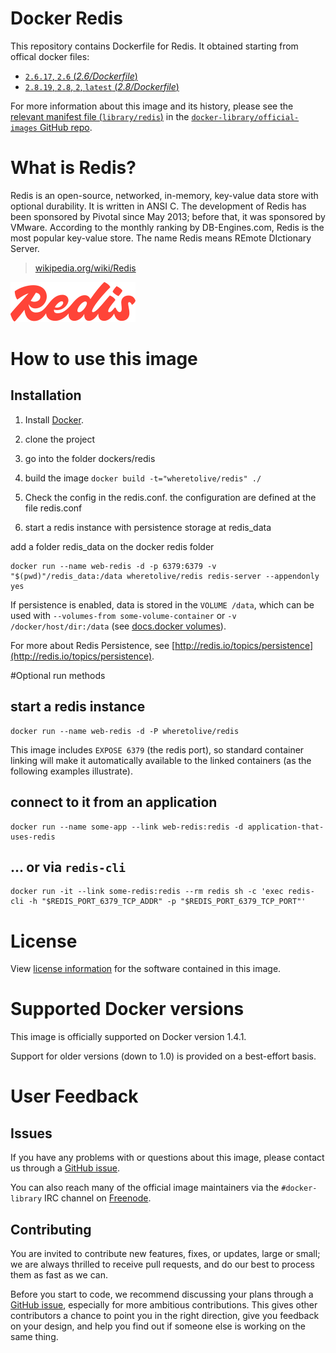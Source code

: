 # Docker Redis

This repository contains Dockerfile for Redis.
It obtained starting from offical docker files:
- [`2.6.17`, `2.6` (*2.6/Dockerfile*)](https://github.com/docker-library/redis/blob/062335e0a8d20cab2041f25dfff2fbaf58544471/2.6/Dockerfile)
- [`2.8.19`, `2.8`, `2`, `latest` (*2.8/Dockerfile*)](https://github.com/docker-library/redis/blob/062335e0a8d20cab2041f25dfff2fbaf58544471/2.8/Dockerfile)

For more information about this image and its history, please see the [relevant
manifest file
(`library/redis`)](https://github.com/docker-library/official-images/blob/master/library/redis)
in the [`docker-library/official-images` GitHub
repo](https://github.com/docker-library/official-images).

# What is Redis?

Redis is an open-source, networked, in-memory, key-value data store with
optional durability. It is written in ANSI C. The development of Redis has been
sponsored by Pivotal since May 2013; before that, it was sponsored by VMware.
According to the monthly ranking by DB-Engines.com, Redis is the most popular
key-value store. The name Redis means REmote DIctionary Server.

> [wikipedia.org/wiki/Redis](https://en.wikipedia.org/wiki/Redis)

![logo](https://raw.githubusercontent.com/docker-library/docs/master/redis/logo.png)

# How to use this image

## Installation

1. Install [Docker](https://www.docker.com/).

2. clone the project

4. go into the folder dockers/redis

5. build the image `docker build -t="wheretolive/redis" ./`

6. Check the config in the redis.conf. the configuration are defined at the file redis.conf

7. start a redis instance with persistence storage at redis_data

add a folder redis_data on the docker redis folder

    docker run --name web-redis -d -p 6379:6379 -v "$(pwd)"/redis_data:/data wheretolive/redis redis-server --appendonly yes

If persistence is enabled, data is stored in the `VOLUME /data`, which can be
used with `--volumes-from some-volume-container` or `-v /docker/host/dir:/data`
(see [docs.docker volumes](http://docs.docker.com/userguide/dockervolumes/)).

For more about Redis Persistence, see
[http://redis.io/topics/persistence](http://redis.io/topics/persistence).

#Optional run methods

## start a redis instance

    docker run --name web-redis -d -P wheretolive/redis

This image includes `EXPOSE 6379` (the redis port), so standard container
linking will make it automatically available to the linked containers (as the
following examples illustrate).

## connect to it from an application

    docker run --name some-app --link web-redis:redis -d application-that-uses-redis

## ... or via `redis-cli`

    docker run -it --link some-redis:redis --rm redis sh -c 'exec redis-cli -h "$REDIS_PORT_6379_TCP_ADDR" -p "$REDIS_PORT_6379_TCP_PORT"'

# License

View [license information](http://redis.io/topics/license) for the software
contained in this image.

# Supported Docker versions

This image is officially supported on Docker version 1.4.1.

Support for older versions (down to 1.0) is provided on a best-effort basis.

# User Feedback

## Issues

If you have any problems with or questions about this image, please contact us
 through a [GitHub issue](https://github.com/docker-library/redis/issues).

You can also reach many of the official image maintainers via the
`#docker-library` IRC channel on [Freenode](https://freenode.net).

## Contributing

You are invited to contribute new features, fixes, or updates, large or small;
we are always thrilled to receive pull requests, and do our best to process them
as fast as we can.

Before you start to code, we recommend discussing your plans
through a [GitHub issue](https://github.com/docker-library/redis/issues), especially for more ambitious
contributions. This gives other contributors a chance to point you in the right
direction, give you feedback on your design, and help you find out if someone
else is working on the same thing.